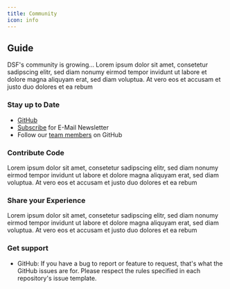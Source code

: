 ```yaml
---
title: Community
icon: info
---
```

## Guide
DSF's community is growing... Lorem ipsum dolor sit amet, consetetur sadipscing elitr, sed diam nonumy eirmod tempor invidunt ut labore et dolore magna aliquyam erat, sed diam voluptua. At vero eos et accusam et justo duo dolores et ea rebum

### Stay up to Date
- [GitHub](https://github.com/highmed/highmed-dsf/wiki)
- [Subscribe](TODO) for E-Mail Newsletter
- Follow our [team members](/about/learnmore/team) on GitHub

### Contribute Code
Lorem ipsum dolor sit amet, consetetur sadipscing elitr, sed diam nonumy eirmod tempor invidunt ut labore et dolore magna aliquyam erat, sed diam voluptua. At vero eos et accusam et justo duo dolores et ea rebum

### Share your Experience 
Lorem ipsum dolor sit amet, consetetur sadipscing elitr, sed diam nonumy eirmod tempor invidunt ut labore et dolore magna aliquyam erat, sed diam voluptua. At vero eos et accusam et justo duo dolores et ea rebum

### Get support
- GitHub:  If you have a bug to report or feature to request, that's what the GitHub issues are for. Please respect the rules specified in each repository's issue template.

